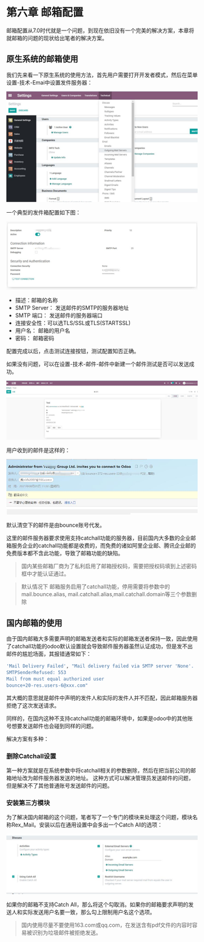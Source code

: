 # 第六章 邮箱配置

邮箱配置从7.0时代就是一个问题，到现在依旧没有一个完美的解决方案，本章将就邮箱的问题的现状给出笔者的解决方案。

## 原生系统的邮箱使用

我们先来看一下原生系统的使用方法，首先用户需要打开开发者模式，然后在菜单设置-技术-Emai中设置发件服务器：

![发件箱](images/9.jpg)

一个典型的发件箱配置如下图：

![发件服务器](images/10.jpg)

* 描述：邮箱的名称
* SMTP Server： 发送邮件的SMTP的服务器地址
* SMTP 端口： 发送邮件的服务器端口
* 连接安全性：可以选TLS/SSL或TLS(STARTSSL)
* 用户名： 邮箱的用户名
* 密码： 邮箱密码

配置完成以后，点击测试连接按钮，测试配置知否正确。

如果没有问题，可以在设置-技术-邮件-邮件中新建一个邮件测试是否可以发送成功。

![测试邮件](images/11.jpg)

用户收到的邮件是这样的：

![收件](images/12.jpg)

默认清空下的邮件是由bounce账号代发。

这里的邮件服务器要求使用支持catchall功能的服务器，目前国内大多数的企业邮箱服务企业的catchall功能都是收费的，而免费的诸如阿里企业邮、腾讯企业邮的免费版本都不含此功能，导致了邮箱功能的缺陷。

> 国内某些邮箱厂商为了私利启用了邮箱授权码，需要把授权码填到上述密码框中才能认证通过。

> 默认情况下 邮箱服务启用了catchall功能，停用需要将参数中的mail.bounce.alias,	mail.catchall.alias,mail.catchall.domain等三个参数删除

## 国内邮箱的使用

由于国内邮箱大多需要声明的邮箱发送者和实际的邮箱发送者保持一致，因此使用了catchall功能的odoo默认设置就会导致邮件服务器虽然认证成功，但是发不出邮件的尴尬场面，其报错通常如下：

```sh
'Mail Delivery Failed', "Mail delivery failed via SMTP server 'None'.
SMTPSenderRefused: 553
Mail from must equal authorized user
bounce+20-res.users-6@xxx.com"
```

其大概的意思就是邮件中声明的发件人和实际的发件人并不匹配，因此邮箱服务器拒绝了这次发送请求。

同样的，在国内这种不支持catchall功能的邮箱环境中，如果是odoo中的其他账号想要发送邮件也会碰到同样的问题。

解决方案有多种：

### 删除Catchall设置

第一种方案就是在系统参数中将catchall相关的参数删除，然后在把当前公司的邮箱地址改为邮件服务器发送的地址。 这种方式可以解决管理员发送邮件的问题，但是解决不了其他普通账号发送邮件的问题。

### 安装第三方模块

为了解决国内邮箱的这个问题，笔者写了一个专门的模块来处理这个问题，模块名称Rex_Mail。安装以后在通用设置中会多出一个Catch All的选项：

![Rex](images/13.jpg)

如果你的邮箱不支持Catch All，那么将这个勾取消。如果你的邮箱要求声明的发送人和实际发送用户名要一致，那么勾上限制用户名这个选项。

> 国内使用尽量不要使用163.com或qq.com，在发送含有pdf文件的内容时容易被识别为垃圾邮件被拒绝发送。



